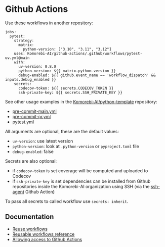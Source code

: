 # Github Actions

Use these workflows in another repository:

```{yaml}
jobs:
  pytest:
    strategy:
      matrix:
        python-version: ["3.10", "3.11", "3.12"]
    uses: Komorebi-AI/github-actions/.github/workflows/pytest-uv.yml@main
    with:
      uv-version: 0.8.0
      python-version: ${{ matrix.python-version }}
      debug-enabled: ${{ github.event_name == 'workflow_dispatch' && inputs.debug_enabled }}
    secrets:
      codecov-token: ${{ secrets.CODECOV_TOKEN }}
      ssh-private-key: ${{ secrets.SSH_PRIVATE_KEY }}
```

See other usage examples in the [Komorebi-AI/python-template](https://github.com/Komorebi-AI/python-template) repository:
 
- [pre-commit-main.yml](https://github.com/Komorebi-AI/python-template/blob/main/.github/workflows/pre-commit-main.yml)
- [pre-commit-pr.yml](https://github.com/Komorebi-AI/python-template/blob/main/.github/workflows/pre-commit-pr.yml)
- [pytest.yml](https://github.com/Komorebi-AI/python-template/blob/main/.github/workflows/pytest.yml)

All arguments are optional, these are the default values:

- `uv-version`: use latest version
- `python-version`: look at `.python-version` or `pyproject.toml` file
- `debug-enabled`: false

Secrets are also optional:

- if `codecov-token` is set coverage will be computed and uploaded to Codecov
- if `ssh-private-key` is set dependencies can be installed from Github repositories inside the Komorebi-AI organization using SSH (via the [ssh-agent](https://github.com/webfactory/ssh-agent) Github Action)

To pass all secrets to called workflow use `secrets: inherit`.

## Documentation

- [Reuse workflows](https://docs.github.com/en/actions/how-tos/sharing-automations/reuse-workflows)
- [Reusable workflows reference](https://docs.github.com/en/actions/reference/reusable-workflows-reference)
- [Allowing access to Github Actions](https://docs.github.com/en/repositories/managing-your-repositorys-settings-and-features/enabling-features-for-your-repository/managing-github-actions-settings-for-a-repository#allowing-access-to-components-in-a-private-repository)
